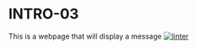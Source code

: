 # INTRO-03
This is a webpage that will display a message
[![linter](https://github.com/Tairah/INTRO-03/workflows/linter/badge.svg)](https://github.com/marketplace/actions/super-linter)
